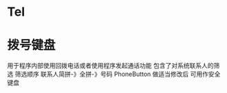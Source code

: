 # Tel
拨号键盘
==========================
用于程序内部使用回拨电话或者使用程序发起通话功能
包含了对系统联系人的筛选 筛选顺序 联系人简拼-》全拼-》号码
PhoneButton 做适当修改后 可用作安全键盘
